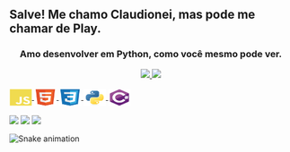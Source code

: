 <!-- Apresentação  --> 

<h2>Salve! Me chamo Claudionei, mas pode me chamar de Play.</h2>
<h3 align="center">Amo desenvolver em Python, como você mesmo pode ver.</h3>

<!-- Parte de contribuições para o Github  -->

<div align="center">
  <a href="https://github.com/PlayZera">
  <img height="180em" src="https://github-readme-stats.vercel.app/api?username=PlayZera&show_icons=true&theme=nightowl&include_all_commits=true&count_private=true"/>
  <img height="180em" src="https://github-readme-stats.vercel.app/api/top-langs/?username=PlayZera&layout=compact&langs_count=7&theme=nightowl"/>
</div>
  
  <!-- Meus icones de lingaugens de programação  --> 
  
<div style="display: inline_block"><br>
  <img align="center" alt="Js" height="30" width="40" src="https://raw.githubusercontent.com/devicons/devicon/master/icons/javascript/javascript-plain.svg">
  <img align="center" alt="HTML" height="30" width="40" src="https://raw.githubusercontent.com/devicons/devicon/master/icons/html5/html5-original.svg">
  <img align="center" alt="CSS" height="30" width="40" src="https://raw.githubusercontent.com/devicons/devicon/master/icons/css3/css3-original.svg">
  <img align="center" alt="Python" height="30" width="40" src="https://raw.githubusercontent.com/devicons/devicon/master/icons/python/python-original.svg">
  <img align="center" alt="Csharp" height="30" width="40" src="https://raw.githubusercontent.com/devicons/devicon/master/icons/csharp/csharp-original.svg">
</div>
<br>
  
<!-- Rede sociais -->
  
 <div align="row" display="flex">
   <a href="https://instagram.com/play_zera" target="_blank"><img src="https://img.shields.io/badge/-Instagram-%23080061?style=for-the-badge&logo=instagram&logoColor=white" target="_blank"></a>
   <a href = "mailto:playstermac@gmail.com"><img src="https://img.shields.io/badge/-Gmail-%23080061?style=for-the-badge&logo=gmail&logoColor=white" target="_blank"></a>
   <a href="https://www.linkedin.com/in/claudionei-macedo-júnior-a609b31b9/" target="_blank"><img src="https://img.shields.io/badge/-LinkedIn-%23080061?style=for-the-badge&logo=linkedin&logoColor=white" target="_blank"></a>
   
   ![Snake animation](https://github.com/PlayZera/PlayZera/blob/output/github-contribution-grid-snake.svg)
  </div>
  
  
  
  
  
